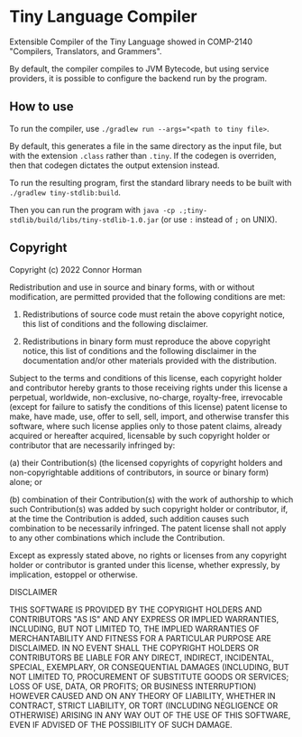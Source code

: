 # Tiny Language Compiler

Extensible Compiler of the Tiny Language showed in COMP-2140 "Compilers, Translators, and Grammers".

By default, the compiler compiles to JVM Bytecode, but using service providers,
 it is possible to configure the backend run by the program.

## How to use

To run the compiler, use `./gradlew run --args="<path to tiny file>`.

By default, this generates a file in the same directory as the input file, 
 but with the extension `.class` rather than `.tiny`. 
If the codegen is overriden, then that codegen dictates the output extension instead.


To run the resulting program, first the standard library needs to be built with 
 `./gradlew tiny-stdlib:build`. 

Then you can run the program with `java -cp .;tiny-stdlib/build/libs/tiny-stdlib-1.0.jar` (or use `:` instead of `;` on UNIX).



## Copyright

Copyright (c) 2022 Connor Horman

Redistribution and use in source and binary forms, with or without modification, are permitted provided that the following conditions are met:

1. Redistributions of source code must retain the above copyright notice, this list of conditions and the following disclaimer.

2. Redistributions in binary form must reproduce the above copyright notice, this list of conditions and the following disclaimer in the documentation and/or other materials provided with the distribution.

Subject to the terms and conditions of this license, each copyright holder and contributor hereby grants to those receiving rights under this license a perpetual, worldwide, non-exclusive, no-charge, royalty-free, irrevocable (except for failure to satisfy the conditions of this license) patent license to make, have made, use, offer to sell, sell, import, and otherwise transfer this software, where such license applies only to those patent claims, already acquired or hereafter acquired, licensable by such copyright holder or contributor that are necessarily infringed by:

(a) their Contribution(s) (the licensed copyrights of copyright holders and non-copyrightable additions of contributors, in source or binary form) alone; or

(b) combination of their Contribution(s) with the work of authorship to which such Contribution(s) was added by such copyright holder or contributor, if, at the time the Contribution is added, such addition causes such combination to be necessarily infringed. The patent license shall not apply to any other combinations which include the Contribution.

Except as expressly stated above, no rights or licenses from any copyright holder or contributor is granted under this license, whether expressly, by implication, estoppel or otherwise.

DISCLAIMER

THIS SOFTWARE IS PROVIDED BY THE COPYRIGHT HOLDERS AND CONTRIBUTORS "AS IS" AND ANY EXPRESS OR IMPLIED WARRANTIES, INCLUDING, BUT NOT LIMITED TO, THE IMPLIED WARRANTIES OF MERCHANTABILITY AND FITNESS FOR A PARTICULAR PURPOSE ARE DISCLAIMED. IN NO EVENT SHALL THE COPYRIGHT HOLDERS OR CONTRIBUTORS BE LIABLE FOR ANY DIRECT, INDIRECT, INCIDENTAL, SPECIAL, EXEMPLARY, OR CONSEQUENTIAL DAMAGES (INCLUDING, BUT NOT LIMITED TO, PROCUREMENT OF SUBSTITUTE GOODS OR SERVICES; LOSS OF USE, DATA, OR PROFITS; OR BUSINESS INTERRUPTION) HOWEVER CAUSED AND ON ANY THEORY OF LIABILITY, WHETHER IN CONTRACT, STRICT LIABILITY, OR TORT (INCLUDING NEGLIGENCE OR OTHERWISE) ARISING IN ANY WAY OUT OF THE USE OF THIS SOFTWARE, EVEN IF ADVISED OF THE POSSIBILITY OF SUCH DAMAGE.

